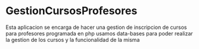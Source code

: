 # GestionCursosProfesores
Esta aplicacion se encarga de hacer una gestion de inscripcion de cursos para profesores programada en php 
usamos data-bases para poder realizar la gestion de los cursos y la funcionalidad de la misma
